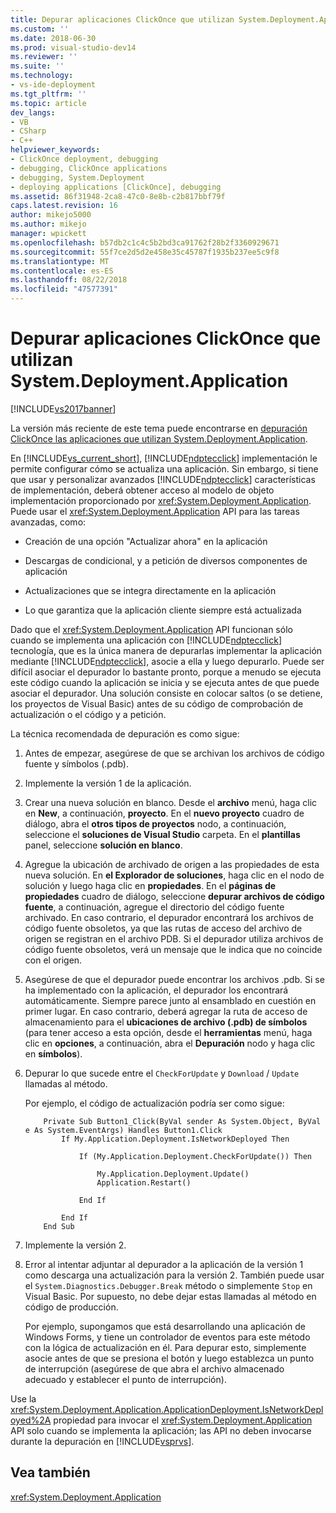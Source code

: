 ```yaml
---
title: Depurar aplicaciones ClickOnce que utilizan System.Deployment.Application | Microsoft Docs
ms.custom: ''
ms.date: 2018-06-30
ms.prod: visual-studio-dev14
ms.reviewer: ''
ms.suite: ''
ms.technology:
- vs-ide-deployment
ms.tgt_pltfrm: ''
ms.topic: article
dev_langs:
- VB
- CSharp
- C++
helpviewer_keywords:
- ClickOnce deployment, debugging
- debugging, ClickOnce applications
- debugging, System.Deployment
- deploying applications [ClickOnce], debugging
ms.assetid: 86f31948-2ca8-47c0-8e8b-c2b817bbf79f
caps.latest.revision: 16
author: mikejo5000
ms.author: mikejo
manager: wpickett
ms.openlocfilehash: b57db2c1c4c5b2bd3ca91762f28b2f3360929671
ms.sourcegitcommit: 55f7ce2d5d2e458e35c45787f1935b237ee5c9f8
ms.translationtype: MT
ms.contentlocale: es-ES
ms.lasthandoff: 08/22/2018
ms.locfileid: "47577391"
---
```

# <a name="debugging-clickonce-applications-that-use-systemdeploymentapplication"></a>Depurar aplicaciones ClickOnce que utilizan System.Deployment.Application
[!INCLUDE[vs2017banner](../includes/vs2017banner.md)]

La versión más reciente de este tema puede encontrarse en [depuración ClickOnce las aplicaciones que utilizan System.Deployment.Application](https://docs.microsoft.com/visualstudio/deployment/debugging-clickonce-applications-that-use-system-deployment-application).  
  
En [!INCLUDE[vs_current_short](../includes/vs-current-short-md.md)], [!INCLUDE[ndptecclick](../includes/ndptecclick-md.md)] implementación le permite configurar cómo se actualiza una aplicación. Sin embargo, si tiene que usar y personalizar avanzados [!INCLUDE[ndptecclick](../includes/ndptecclick-md.md)] características de implementación, deberá obtener acceso al modelo de objeto implementación proporcionado por <xref:System.Deployment.Application>. Puede usar el <xref:System.Deployment.Application> API para las tareas avanzadas, como:  
  
-   Creación de una opción "Actualizar ahora" en la aplicación  
  
-   Descargas de condicional, y a petición de diversos componentes de aplicación  
  
-   Actualizaciones que se integra directamente en la aplicación  
  
-   Lo que garantiza que la aplicación cliente siempre está actualizada  
  
 Dado que el <xref:System.Deployment.Application> API funcionan sólo cuando se implementa una aplicación con [!INCLUDE[ndptecclick](../includes/ndptecclick-md.md)] tecnología, que es la única manera de depurarlas implementar la aplicación mediante [!INCLUDE[ndptecclick](../includes/ndptecclick-md.md)], asocie a ella y luego depurarlo. Puede ser difícil asociar el depurador lo bastante pronto, porque a menudo se ejecuta este código cuando la aplicación se inicia y se ejecuta antes de que puede asociar el depurador. Una solución consiste en colocar saltos (o se detiene, los proyectos de Visual Basic) antes de su código de comprobación de actualización o el código y a petición.  
  
 La técnica recomendada de depuración es como sigue:  
  
1.  Antes de empezar, asegúrese de que se archivan los archivos de código fuente y símbolos (.pdb).  
  
2.  Implemente la versión 1 de la aplicación.  
  
3.  Crear una nueva solución en blanco. Desde el **archivo** menú, haga clic en **New**, a continuación, **proyecto**. En el **nuevo proyecto** cuadro de diálogo, abra el **otros tipos de proyectos** nodo, a continuación, seleccione el **soluciones de Visual Studio** carpeta. En el **plantillas** panel, seleccione **solución en blanco**.  
  
4.  Agregue la ubicación de archivado de origen a las propiedades de esta nueva solución. En **el Explorador de soluciones**, haga clic en el nodo de solución y luego haga clic en **propiedades**. En el **páginas de propiedades** cuadro de diálogo, seleccione **depurar archivos de código fuente**, a continuación, agregue el directorio del código fuente archivado. En caso contrario, el depurador encontrará los archivos de código fuente obsoletos, ya que las rutas de acceso del archivo de origen se registran en el archivo PDB. Si el depurador utiliza archivos de código fuente obsoletos, verá un mensaje que le indica que no coincide con el origen.  
  
5.  Asegúrese de que el depurador puede encontrar los archivos .pdb. Si se ha implementado con la aplicación, el depurador los encontrará automáticamente. Siempre parece junto al ensamblado en cuestión en primer lugar. En caso contrario, deberá agregar la ruta de acceso de almacenamiento para el **ubicaciones de archivo (.pdb) de símbolos** (para tener acceso a esta opción, desde el **herramientas** menú, haga clic en **opciones**, a continuación, abra el  **Depuración** nodo y haga clic en **símbolos**).  
  
6.  Depurar lo que sucede entre el `CheckForUpdate` y `Download` / `Update` llamadas al método.  
  
     Por ejemplo, el código de actualización podría ser como sigue:  
  
    ```  
        Private Sub Button1_Click(ByVal sender As System.Object, ByVal e As System.EventArgs) Handles Button1.Click  
            If My.Application.Deployment.IsNetworkDeployed Then  
  
                If (My.Application.Deployment.CheckForUpdate()) Then  
  
                    My.Application.Deployment.Update()  
                    Application.Restart()  
  
                End If  
  
            End If  
        End Sub  
    ```  
  
7.  Implemente la versión 2.  
  
8.  Error al intentar adjuntar al depurador a la aplicación de la versión 1 como descarga una actualización para la versión 2. También puede usar el `System.Diagnostics.Debugger.Break` método o simplemente `Stop` en Visual Basic. Por supuesto, no debe dejar estas llamadas al método en código de producción.  
  
     Por ejemplo, supongamos que está desarrollando una aplicación de Windows Forms, y tiene un controlador de eventos para este método con la lógica de actualización en él. Para depurar esto, simplemente asocie antes de que se presiona el botón y luego establezca un punto de interrupción (asegúrese de que abra el archivo almacenado adecuado y establecer el punto de interrupción).  
  
 Use la <xref:System.Deployment.Application.ApplicationDeployment.IsNetworkDeployed%2A> propiedad para invocar el <xref:System.Deployment.Application> API solo cuando se implementa la aplicación; las API no deben invocarse durante la depuración en [!INCLUDE[vsprvs](../includes/vsprvs-md.md)].  
  
## <a name="see-also"></a>Vea también  
 <xref:System.Deployment.Application>




